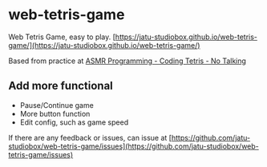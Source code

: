 # web-tetris-game

Web Tetris Game, easy to play. [https://jatu-studiobox.github.io/web-tetris-game/](https://jatu-studiobox.github.io/web-tetris-game/)

Based from practice at [ASMR Programming - Coding Tetris - No Talking](https://www.youtube.com/watch?v=h1-zQ0SSS6M)

## Add more functional

* Pause/Continue game
* More button function
* Edit config, such as game speed

If there are any feedback or issues, can issue at [https://github.com/jatu-studiobox/web-tetris-game/issues](https://github.com/jatu-studiobox/web-tetris-game/issues)
